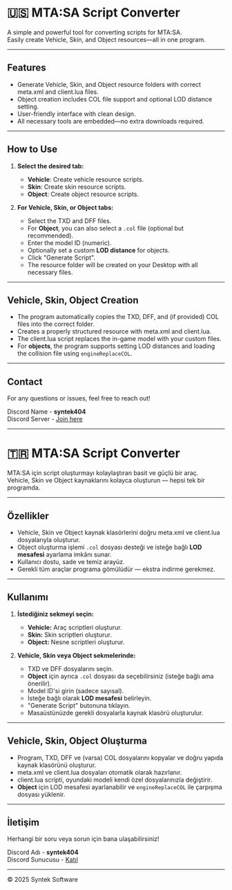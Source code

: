 # 🇺🇸 MTA:SA Script Converter

A simple and powerful tool for converting scripts for MTA:SA.  
Easily create Vehicle, Skin, and Object resources—all in one program.

---

## Features

- Generate Vehicle, Skin, and Object resource folders with correct meta.xml and client.lua files.  
- Object creation includes COL file support and optional LOD distance setting.  
- User-friendly interface with clean design.  
- All necessary tools are embedded—no extra downloads required.

---

## How to Use

1. **Select the desired tab:**  
   - **Vehicle**: Create vehicle resource scripts.  
   - **Skin**: Create skin resource scripts.  
   - **Object**: Create object resource scripts.

2. **For Vehicle, Skin, or Object tabs:**  
   - Select the TXD and DFF files.  
   - For **Object**, you can also select a `.col` file (optional but recommended).  
   - Enter the model ID (numeric).  
   - Optionally set a custom **LOD distance** for objects.  
   - Click "Generate Script".  
   - The resource folder will be created on your Desktop with all necessary files.

---

## Vehicle, Skin, Object Creation

- The program automatically copies the TXD, DFF, and (if provided) COL files into the correct folder.  
- Creates a properly structured resource with meta.xml and client.lua.  
- The client.lua script replaces the in-game model with your custom files.  
- For **objects**, the program supports setting LOD distances and loading the collision file using `engineReplaceCOL`.

---

## Contact

For any questions or issues, feel free to reach out!

Discord Name - **syntek404**  
Discord Server - [Join here](https://discord.gg/Fc5a7WBgU7)

---

# 🇹🇷 MTA:SA Script Converter

MTA:SA için script oluşturmayı kolaylaştıran basit ve güçlü bir araç.  
Vehicle, Skin ve Object kaynaklarını kolayca oluşturun — hepsi tek bir programda.

---

## Özellikler

- Vehicle, Skin ve Object kaynak klasörlerini doğru meta.xml ve client.lua dosyalarıyla oluşturur.  
- Object oluşturma işlemi `.col` dosyası desteği ve isteğe bağlı **LOD mesafesi** ayarlama imkânı sunar.  
- Kullanıcı dostu, sade ve temiz arayüz.  
- Gerekli tüm araçlar programa gömülüdür — ekstra indirme gerekmez.

---

## Kullanımı

1. **İstediğiniz sekmeyi seçin:**  
   - **Vehicle:** Araç scriptleri oluşturur.  
   - **Skin:** Skin scriptleri oluşturur.  
   - **Object:** Nesne scriptleri oluşturur.

2. **Vehicle, Skin veya Object sekmelerinde:**  
   - TXD ve DFF dosyalarını seçin.  
   - **Object** için ayrıca `.col` dosyası da seçebilirsiniz (isteğe bağlı ama önerilir).  
   - Model ID'si girin (sadece sayısal).  
   - İsteğe bağlı olarak **LOD mesafesi** belirleyin.  
   - "Generate Script" butonuna tıklayın.  
   - Masaüstünüzde gerekli dosyalarla kaynak klasörü oluşturulur.

---

## Vehicle, Skin, Object Oluşturma

- Program, TXD, DFF ve (varsa) COL dosyalarını kopyalar ve doğru yapıda kaynak klasörünü oluşturur.  
- meta.xml ve client.lua dosyaları otomatik olarak hazırlanır.  
- client.lua scripti, oyundaki modeli kendi özel dosyalarınızla değiştirir.  
- **Object** için LOD mesafesi ayarlanabilir ve `engineReplaceCOL` ile çarpışma dosyası yüklenir.

---

## İletişim

Herhangi bir soru veya sorun için bana ulaşabilirsiniz!

Discord Adı - **syntek404**  
Discord Sunucusu - [Katıl](https://discord.gg/Fc5a7WBgU7)

---

© 2025 Syntek Software
